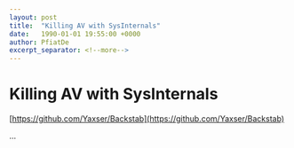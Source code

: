 ```yaml
---
layout: post
title:  "Killing AV with SysInternals"
date:   1990-01-01 19:55:00 +0000
author: PfiatDe
excerpt_separator: <!--more-->
---
```


# Killing AV with SysInternals
[https://github.com/Yaxser/Backstab](https://github.com/Yaxser/Backstab)

...
<!--more-->

